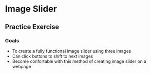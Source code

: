 # Image Slider
## Practice Exercise
### Goals
- To create a fully functional image slider using three images
- Can click buttons to shift to next images
- Become confortable with this method of creating image slider on a webpage
